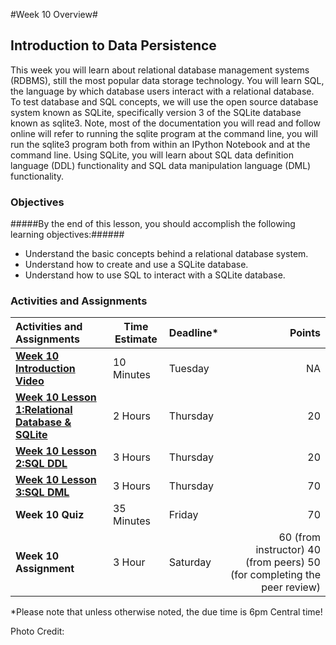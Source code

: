 #Week 10 Overview#
## Introduction to Data Persistence ##

This week you will learn about relational database management systems (RDBMS), still the most popular data storage technology. You will learn SQL, the language by which database users interact with a relational database. To test database and SQL concepts, we will use the open source database system known as SQLite, specifically version 3 of the SQLite database known as sqlite3. Note, most of the documentation you will read and follow online will refer to running the sqlite program at the command line, you will run the sqlite3 program both from within an IPython Notebook and at the command line. Using SQLite, you will learn about SQL data definition language (DDL) functionality and SQL data manipulation language (DML) functionality. 

### Objectives ###

#####By the end of this lesson, you should accomplish the following learning objectives:######

- Understand the basic concepts behind a relational database system.
- Understand how to create and use a SQLite database.
- Understand how to use SQL to interact with a SQLite database.

### Activities and Assignments ###

|Activities and Assignments | Time Estimate | Deadline* | Points|
|:------| -----|-------|----------:|
|**[Week 10 Introduction Video](https://mediaspace.illinois.edu/media/Week+Ten/1_ru9yscle)**|10 Minutes|Tuesday|NA|
|**[Week 10 Lesson 1:Relational Database & SQLite](lesson1.md)**| 2 Hours |Thursday| 20|
|**[Week 10 Lesson 2:SQL DDL](lesson2.md)**| 3 Hours | Thursday | 20 |
|**[Week 10 Lesson 3:SQL DML](lesson3.md)**| 3 Hours | Thursday| 70 |
|**Week 10 Quiz**| 35 Minutes | Friday | 70|
|**Week 10 Assignment**| 3 Hour | Saturday | 60 (from instructor) 40 (from peers) 50 (for completing the peer review) | 

*Please note that unless otherwise noted, the due time is 6pm Central time!

Photo Credit: